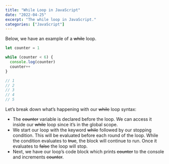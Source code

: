 ```yaml
---
title: "While Loop in JavaScript"
date: "2022-04-25"
excerpt: "The while loop in JavaScript."
categories: ["JavaScript"]
---
```


Below, we have an example of a ~~while~~ loop.

```js {numberLines}
let counter = 1

while (counter < 6) {
  console.log(counter)
  counter++
}

// 1
// 2
// 3
// 4
// 5
```

Let’s break down what’s happening with our ~~while~~ loop syntax:

- The ~~counter~~ variable is declared before the loop. We can access it inside our ~~while~~ loop since it’s in the global scope.
- We start our loop with the keyword ~~while~~ followed by our stopping condition. This will be evaluated before each round of the loop. While the condition evaluates to ~~true~~, the block will continue to run. Once it evaluates to ~~false~~ the loop will stop.
- Next, we have our loop’s code block which prints ~~counter~~ to the console and increments ~~counter~~.
